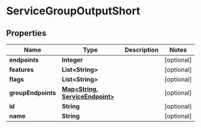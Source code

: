 

# ServiceGroupOutputShort

## Properties

Name | Type | Description | Notes
------------ | ------------- | ------------- | -------------
**endpoints** | **Integer** |  |  [optional]
**features** | **List&lt;String&gt;** |  |  [optional]
**flags** | **List&lt;String&gt;** |  |  [optional]
**groupEndpoints** | [**Map&lt;String, ServiceEndpoint&gt;**](ServiceEndpoint.md) |  |  [optional]
**id** | **String** |  |  [optional]
**name** | **String** |  |  [optional]




